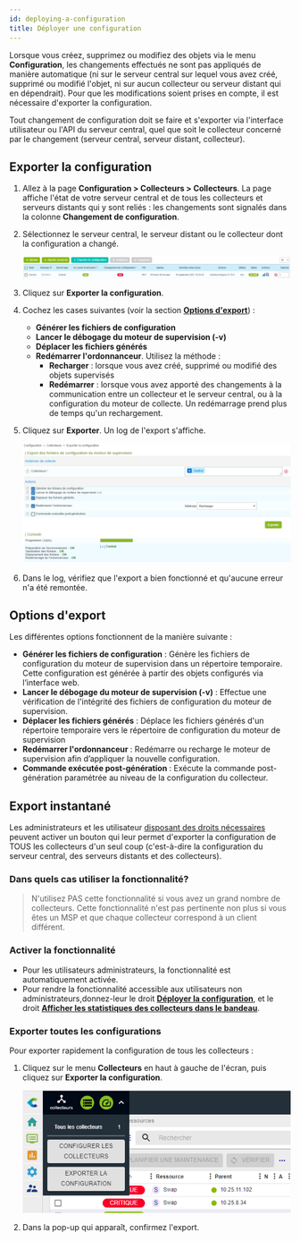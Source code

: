 ```yaml
---
id: deploying-a-configuration
title: Déployer une configuration
---
```


Lorsque vous créez, supprimez ou modifiez des objets via le menu
**Configuration**, les changements effectués ne sont pas appliqués de manière
automatique (ni sur le serveur central sur lequel vous avez créé, supprimé ou modifié l'objet, ni sur aucun collecteur ou serveur distant qui en dépendrait). Pour que les modifications soient prises en compte, il est nécessaire d'exporter la configuration.

Tout changement de configuration doit se faire et s'exporter via l'interface utilisateur ou l'API du serveur central, quel que soit le collecteur concerné par le changement (serveur central, serveur distant, collecteur).

## Exporter la configuration

1.  Allez à la page **Configuration > Collecteurs > Collecteurs**. La page affiche l'état de votre serveur central et de tous les collecteurs et serveurs distants qui y sont reliés : les changements sont signalés dans la colonne **Changement de configuration**. 

2.  Sélectionnez le serveur central, le serveur distant ou le collecteur dont la configuration a changé.

    ![image](../../assets/monitoring/monitoring-servers/export_conf.png)

3.  Cliquez sur **Exporter la configuration**.

4.  Cochez les cases suivantes (voir la section [**Options d'export**](#options-dexport)) :
    - **Générer les fichiers de configuration**
    - **Lancer le débogage du moteur de supervision (-v)**
    - **Déplacer les fichiers générés**
    - **Redémarrer l'ordonnanceur**. Utilisez la méthode : 
      - **Recharger** : lorsque vous avez créé, supprimé ou modifié des objets supervisés
      - **Redémarrer** : lorsque vous avez apporté des changements à la communication entre un collecteur et le serveur central, ou à la configuration du moteur de collecte. Un redémarrage prend plus de temps qu'un rechargement.

5.  Cliquez sur **Exporter**. Un log de l'export s'affiche.

    ![image](../../assets/monitoring/monitoring-servers/export_conf_done.png)

6. Dans le log, vérifiez que l'export a bien fonctionné et qu'aucune erreur n'a été remontée.

## Options d'export

Les différentes options fonctionnent de la manière suivante :

  - **Générer les fichiers de configuration** : Génère les fichiers de
    configuration du moteur de supervision dans un répertoire temporaire. Cette
    configuration est générée à partir des objets configurés via l’interface web.
  - **Lancer le débogage du moteur de supervision (-v)** : Effectue une vérification de l'intégrité des fichiers de configuration du moteur de supervision.
  - **Déplacer les fichiers générés** : Déplace les fichiers générés d'un répertoire temporaire vers le répertoire de configuration du moteur de supervision
  - **Redémarrer l'ordonnanceur** : Redémarre ou recharge le moteur de supervision afin d’appliquer
    la nouvelle configuration.
  - **Commande exécutée post-génération** : Exécute la commande post-génération
    paramétrée au niveau de la configuration du collecteur.

## Export instantané

Les administrateurs et les utilisateur [disposant des droits nécessaires](#activer-la-fonctionnalité) peuvent activer un bouton qui leur permet d'exporter la configuration de TOUS les collecteurs d'un seul coup (c'est-à-dire la configuration du serveur central, des serveurs distants et des collecteurs).

### Dans quels cas utiliser la fonctionnalité?

> N'utilisez PAS cette fonctionnalité si vous avez un grand nombre de collecteurs. Cette fonctionnalité n'est pas pertinente non plus si vous êtes un MSP et que chaque collecteur correspond à un client différent.

### Activer la fonctionnalité

* Pour les utilisateurs administrateurs, la fonctionnalité est automatiquement activée.
* Pour rendre la fonctionnalité accessible aux utilisateurs non administrateurs,donnez-leur le droit [**Déployer la configuration**](../../administration/access-control-lists.md#actions-de-configuration-des-collecteurs--gestion-des-collecteurs), et le droit [**Afficher les statistiques des collecteurs dans le bandeau**](../../administration/access-control-lists.md#accès-aux-fonctionnalités-globales).

### Exporter toutes les configurations

Pour exporter rapidement la configuration de tous les collecteurs :

1. Cliquez sur le menu **Collecteurs** en haut à gauche de l'écran, puis cliquez sur **Exporter la configuration**.

    ![image](../../assets/monitoring/monitoring-servers/export_all_pollers_button.png)

2. Dans la pop-up qui apparaît, confirmez l'export.
